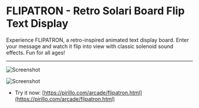 
# FLIPATRON - Retro Solari Board Flip Text Display

Experience FLIPATRON, a retro-inspired animated text display board. Enter your message and watch it flip into view with classic solenoid sound effects. Fun for all ages!

---

![Screenshot](https://github.com/ChrisPirillo/flipatron/blob/main/assets/screenshot.png?raw=true)


![Screenshot](https://raw.githubusercontent.com/ChrisPirillo/flipatron/main/assets/screenshot.png)

* Try it now: [https://pirillo.com/arcade/flipatron.html](https://pirillo.com/arcade/flipatron.html)
